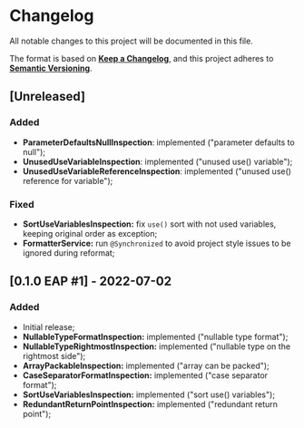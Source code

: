 # Changelog

All notable changes to this project will be documented in this file.

The format is based on [**Keep a Changelog**](https://keepachangelog.com/en/1.0.0/),
and this project adheres to [**Semantic Versioning**](https://semver.org/spec/v2.0.0.html).

## [Unreleased]

### Added

- **ParameterDefaultsNullInspection**: implemented ("parameter defaults to null");
- **UnusedUseVariableInspection**: implemented ("unused use() variable");
- **UnusedUseVariableReferenceInspection**: implemented ("unused use() reference for variable");

### Fixed

- **SortUseVariablesInspection:** fix `use()` sort with not used variables, keeping original order as exception;
- **FormatterService:** run `@Synchronized` to avoid project style issues to be ignored during reformat;

## [0.1.0 EAP #1] - 2022-07-02

### Added

- Initial release;
- **NullableTypeFormatInspection:** implemented ("nullable type format");
- **NullableTypeRightmostInspection:** implemented ("nullable type on the rightmost side");
- **ArrayPackableInspection:** implemented ("array can be packed");
- **CaseSeparatorFormatInspection:** implemented ("case separator format");
- **SortUseVariablesInspection:** implemented ("sort use() variables");
- **RedundantReturnPointInspection:** implemented ("redundant return point");
